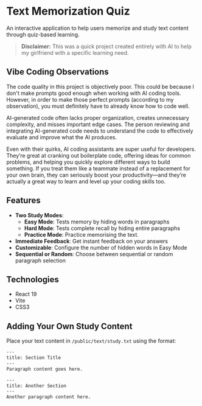 # Text Memorization Quiz

An interactive application to help users memorize and study text content through quiz-based learning.

> **Disclaimer:** This was a quick project created entirely with AI to help my girlfriend with a specific learning need.

## Vibe Coding Observations

The code quality in this project is objectively poor. This could be because I don't make prompts good enough when working with AI coding tools. However, in order to make those perfect prompts (according to my observation), you must definitely have to already know how to code well.

AI-generated code often lacks proper organization, creates unnecessary complexity, and misses important edge cases. The person reviewing and integrating AI-generated code needs to understand the code to effectively evaluate and improve what the AI produces.

Even with their quirks, AI coding assistants are super useful for developers. They’re great at cranking out boilerplate code, offering ideas for common problems, and helping you quickly explore different ways to build something. If you treat them like a teammate instead of a replacement for your own brain, they can seriously boost your productivity—and they’re actually a great way to learn and level up your coding skills too.

## Features

- **Two Study Modes**:
  - **Easy Mode**: Tests memory by hiding words in paragraphs
  - **Hard Mode**: Tests complete recall by hiding entire paragraphs
  - **Practice Mode**: Practice memorising the text.
- **Immediate Feedback**: Get instant feedback on your answers
- **Customizable**: Configure the number of hidden words in Easy Mode
- **Sequential or Random**: Choose between sequential or random paragraph selection

## Technologies

- React 19
- Vite
- CSS3

## Adding Your Own Study Content

Place your text content in `/public/text/study.txt` using the format:

```txt
---
title: Section Title
---
Paragraph content goes here.

---
title: Another Section
---
Another paragraph content here.
```

